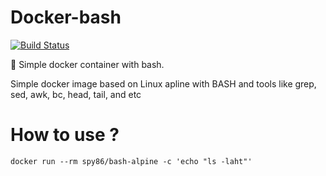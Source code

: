 # Docker-bash
[![Build Status](https://travis-ci.org/spy86/docker-bash.svg?branch=main)](https://travis-ci.org/spy86/docker-bash)

🐳 Simple docker container with bash.<br/>

Simple docker image based on Linux apline with BASH and tools like grep, sed, awk, bc, head, tail, and etc

# How to use ?

```
docker run --rm spy86/bash-alpine -c 'echo "ls -laht"'
```
